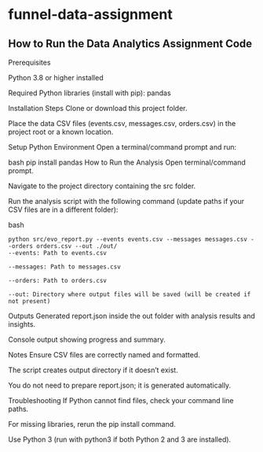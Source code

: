 ﻿# funnel-data-assignment

## How to Run the Data Analytics Assignment Code
Prerequisites

Python 3.8 or higher installed

Required Python libraries (install with pip): pandas

Installation Steps
Clone or download this project folder.

Place the data CSV files (events.csv, messages.csv, orders.csv) in the project root or a known location.

Setup Python Environment
Open a terminal/command prompt and run:

bash
pip install pandas
How to Run the Analysis
Open terminal/command prompt.

Navigate to the project directory containing the src folder.

Run the analysis script with the following command (update paths if your CSV files are in a different folder):

bash
```
python src/evo_report.py --events events.csv --messages messages.csv --orders orders.csv --out ./out/
--events: Path to events.csv

--messages: Path to messages.csv

--orders: Path to orders.csv

--out: Directory where output files will be saved (will be created if not present)
```

Outputs Generated
report.json inside the out folder with analysis results and insights.

Console output showing progress and summary.

Notes
Ensure CSV files are correctly named and formatted.

The script creates output directory if it doesn’t exist.

You do not need to prepare report.json; it is generated automatically.

Troubleshooting
If Python cannot find files, check your command line paths.

For missing libraries, rerun the pip install command.

Use Python 3 (run with python3 if both Python 2 and 3 are installed).

